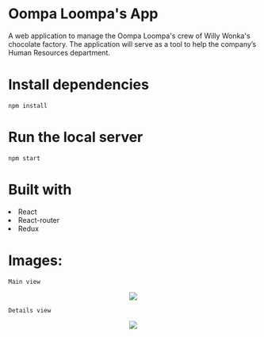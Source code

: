 #  Oompa Loompa's App

A web application to manage the Oompa Loompa's crew of Willy Wonka's chocolate factory.
The application will serve as a tool to help the company’s Human Resources department. 


# Install dependencies
`npm install`

# Run the local server
`npm start`

# Built with

<li>React</li>
<li>React-router</li>
<li>Redux</li>

# Images:

`Main view`
<p align="center"> <img src="https://user-images.githubusercontent.com/75947904/186890455-5d3dfb3b-2797-4dc6-9beb-70ae7b9751ed.png"/></p>

`Details view`
<p align="center"> <img src="https://user-images.githubusercontent.com/75947904/186890567-1df98ebd-e585-4754-a4bf-b5046bc11309.png"/></p>

